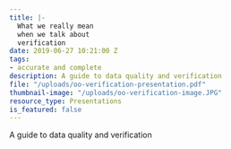 ```yaml
---
title: |-
  What we really mean
  when we talk about
  verification
date: 2019-06-27 10:21:00 Z
tags:
- accurate and complete
description: A guide to data quality and verification
file: "/uploads/oo-verification-presentation.pdf"
thumbnail-image: "/uploads/oo-verification-image.JPG"
resource_type: Presentations
is_featured: false
---
```


A guide to data quality and verification
